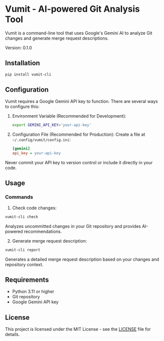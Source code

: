 # Vumit - AI-powered Git Analysis Tool

Vumit is a command-line tool that uses Google's Gemini AI to analyze Git changes and generate merge request descriptions.

Version: 0.1.0

## Installation

```bash
pip install vumit-cli
```

## Configuration

Vumit requires a Google Gemini API key to function. There are several ways to configure this:

1. Environment Variable (Recommended for Development):
   ```bash
   export GEMINI_API_KEY='your-api-key'
   ```

2. Configuration File (Recommended for Production):
   Create a file at `~/.config/vumit/config.ini`:
   ```ini
   [gemini]
   api_key = your-api-key
   ```

Never commit your API key to version control or include it directly in your code.

## Usage

### Commands

1. Check code changes:
```bash
vumit-cli check
```
Analyzes uncommitted changes in your Git repository and provides AI-powered recommendations.

2. Generate merge request description:
```bash
vumit-cli report
```
Generates a detailed merge request description based on your changes and repository context.

## Requirements

- Python 3.11 or higher
- Git repository
- Google Gemini API key

## License

This project is licensed under the MIT License - see the [LICENSE](LICENSE) file for details.